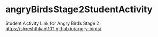 # angryBirdsStage2StudentActivity
Student Activity Link for Angry Birds Stage 2
 https://shreshthkant101.github.io/angry-birds/
